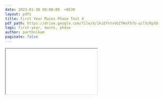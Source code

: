 ```yaml
---
date: 2023-01-30 00:00:00  +0530
layout: pdfs
title: First Year Mains Phase Test 4
pdf_path: https://drive.google.com/file/d/1kiEYntxVbITWxF57U-uclScRpSD-n1-b/preview?usp=drive_link
tags: first-year, mains, phase
author: parthnikam
paginate: false
---
```


<iframe class="embed-pdf" src="{{ page.pdf_path }}#toolbar=0" seamless="seamless" scrolling="no" style="overflow:hidden"></iframe>
